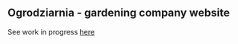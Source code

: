 ## Ogrodziarnia - gardening company website
See work in progress [here](https://keikeu.github.io/Ogrodziarnia/)
